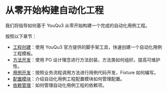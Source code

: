 # 从零开始构建自动化工程

我们将指导如何基于 YouQu3 从零开始构建一个完成的自动化用例工程。

按照以下章节：

- [工程创建](./工程创建.md)：使用 YouQu3 官方提供的脚手架工具，快速创建一个自动化用例工程模板。
- [方法开发](./方法开发.md)：使用 PO 设计理念进行方法封装，方法类如何组织，提高可维护性。
- [用例开发](./用例开发.md)：按照业务流程调用方法进行用例代码开发，Fixture 如何编写。
- [配置模块](./配置模块.md)：介绍自动化用例工程配置模块如何管理配置。
- [依赖管理](./依赖管理.md)：如何管理自动化用例工程的依赖项。
